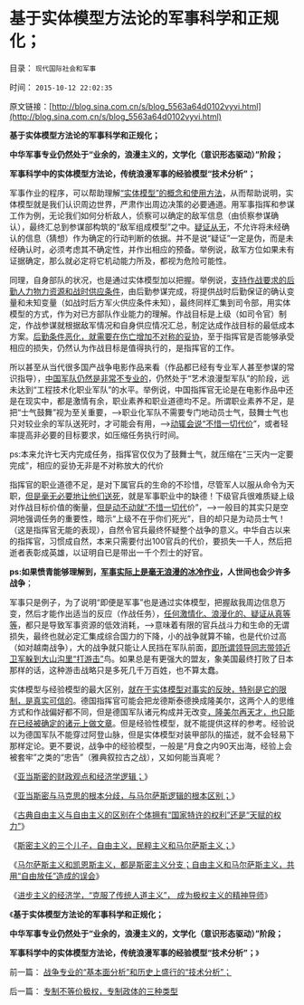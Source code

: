 # 基于实体模型方法论的军事科学和正规化；

目录： `现代国际社会和军事` 

时间： `2015-10-12 22:02:35` 

原文链接：[http://blog.sina.com.cn/s/blog_5563a64d0102vyvi.html](http://blog.sina.com.cn/s/blog_5563a64d0102vyvi.html)

**基于实体模型方法论的军事科学和正规化；**

**中华军事专业仍然处于“业余的，浪漫主义的，文学化（意识形态驱动）”阶段；**

**军事科学中的实体模型方法论，传统浪漫军事的经验模型“技术分析”；**

军事作业的程序，可以帮助理解[“实体模型”的概念和使用方法](../../../2013/6/14/股市中的《旧制度和大革命》实体模型.md)，从而帮助说明，实体模型就是我们认识周边世界，严肃作出周边决策的必要通道。用军事指挥和参谋工作为例，无论我们如何分析敌人，侦察可以确定的敌军信息（由侦察参谋确认），最终汇总到参谋部构筑的“敌军组成模型”之中。[疑证从无](../../../2009/5/19/疑证与实证的精确语义，及疑证从无.md)，不允许将未经确认的信息（猜想）作为确定的行动判断的依据。并不是说“疑证”一定是伪，而是未经确认时，必须考虑其不确定性，并作出相应的预备。举例说，敌军方位如果未有证据确定，那么就必定将它机动能力所及，都视为危险可能性。

同理，自身部队的状况，也是通过实体模型加以把握。举例说，[支持作战要求的后勤人力物力资源和战时供应条件](../../../2009/2/1/国家兴亡，与军事无关.md)，由后勤参谋完成，将提供战时后勤保证的确认变量和未知变量（如战时后方军火供应条件未知），最终同样汇集到司令部，用实体模型的方式，作为对已方部队作业能力的理解。作战目标是上级（如司令官）制定，作战参谋就根据敌军情况和自身供应情况汇总，制定达成作战目标的最低成本方案。[后勤条件恶化，就需要在伤亡增加不对称的妥协](../../../2009/12/7/战争的胜负早在战前就已经注定.md)，至于指挥官是否能够承受相应的损失，仍然认为作战目标是值得执行的，是指挥官的工作。

所以甚至从当代很多国产战争电影作品来看（作品都已经有专业军人甚至参谋的常识指导），[中国军队仍然是非常不专业的](../../../2009/12/8/加强国防不能依靠文学创作.md)，仍然处于“艺术浪漫型军队”的阶段，远未达到“工程技术化职业军队”的水平。举例说，中国指挥官无论是在电影作品中还是在现实中，都是激情有余，职业素养和职业道德均不足。所谓职业素养不足，是把“士气鼓舞”视为至关重要，——>职业化军队不需要专门地动员士气，鼓舞士气也只对较业余的军队送死时，才可能会有用，——>[动辄会说“不惜一切代价](../../../2009/6/30/不惜一切代价牺牲全民族利益是卖国！叛国！.md)”，或者轻率提高非必要的目标要求，如压缩任务执行时间。

ps:本来允许七天内完成任务，指挥官仅仅为了鼓舞士气，就压缩在“三天内一定要完成”，相应的妥协无非是不对称放大的代价

指挥官的职业道德不足，是对下属官兵的生命的不珍惜，尽管军人以服从命令为天职，[但是毫无必要地让他们送死](../../../2009/12/10/为什么要战争？战争永远不是军人的选择.md)，就是军事职业中的缺德！下级官兵很难质疑上级对作战目标价值的衡量，[但是动不动就“不惜一切代](../../../2015/9/17/甲午战争和钓鱼岛，中国争夺边缘利益，还不惜一切代价！.md)价”，——>一般目的其实只是空洞地强调任务的重要性，暗示“上级不在乎你们死光”，目的却只是为动员士气！（这是指挥官无能的表现），自然令官兵最终怀疑整个战争的意义。中华自古以来的指挥官，习惯成自然，本来只需要付出100官兵的代价，要损失一千人，然后把逝者表彰成英雄，以证明自已是带出一千个烈士的好官。

**ps:如果愤青能够理解到，[军事实际上是毫无浪漫的冰冷作业](../../../2009/1/28/战争是实施火力物流的准确投放的快递专业.md)，人世间也会少许多战争**；

军事只是例子，为了说明“即便是军事”也是通过实体模型，把握敌我周边信息万变，然后才能作出适当的反应（作战任务），[任何激情化、浪漫化的、疑证从真等等](../../../2015/9/18/萨拉丁主义真诚追求和平，不到最后关头，决不轻言战斗.md)，都只是导致军事资源的低效消耗，——>意味着有限的官兵战斗力和生命的无谓损失，最终也就必定汇集成综合国力的下降，小的战争就算不输，也是代价过高（如对越南战争），大的战争就只能让人民挡在军队前面，[即所谓领导同志带领近卫军躲到大山沟里“打游击”](../../../2009/6/30/不惜一切代价打游击，不是人民的义务.md)鸟。如果总是有更强大的盟友，象美国最终打败了日本那样的话，这种游击战略只是多死几千万百姓，也不算太蠢。

实体模型与经验模型的最大区别，[就在于实体模型对事实的反映，特别是它的限制，是真实可信的](../../../2015/10/8/科学实证与学术自由关系，是公共政策与个体人权的关系.md)。德国指挥官可能会把龙德斯泰德换成隆美尔，这两个人的思维方式和作战偏好都不同，但是德国军队诸元构成并无改变[，隆美尔再天才，也只能在已经被确定的诸元上做文章](../../../2009/12/6/生命汇率！战争是不公平的血肉交换.md)。但是经验性模型，就不能提供这样的参考。经验说以为德国军队不能穿过阿登山脉，但是实体模型对装甲部队的描述，就不会轻易下那样定论。更不要说，战争中的经验模型，一般是“月食之内90天出海，经验上会被套牢”之类的“忠告”（雅典叙拉古之战），又如何能当真呢？

《[亚当斯密的财政观点和经济学逻辑；](../../../2014/10/28/亚当斯密的财政观点和经济学逻辑.md)》

《[亚当斯密与马克思的根本分歧，与马尔萨斯逻辑的根本区别；](../../../2014/10/30/亚当斯密与马克思的根本分歧，与马尔萨斯逻辑的根本区别.md)》

《[古典自由主义与自由主义的区别在个体拥有“国家特许的权利”还是“天赋的权力”](../../../2014/4/8/古典自由主义也是斯密的门徒.md)》

《[斯密主义的三个儿子，自由主义，民粹主义和马尔萨斯主义；](../../../2012/7/16/亚当斯密的三个“儿子”自由主义，民粹主义和马尔萨斯主义.md)》

《[马尔萨斯主义和凯恩斯主义，都是斯密主义分支；自由主义和马尔萨斯主义，共用“自由放任”造成的误会](../../../2012/7/15/经济周期的根源是政治经济特权.md)》

《[进步主义的经济学，“克服了传统人道主义”，
成为极权主义的精神导师](../../../2015/10/10/进步主义令主流经济学，成为专制和极权的工具.md)》

《**基于实体模型方法论的军事科学和正规化；**

**中华军事专业仍然处于“业余的，浪漫主义的，文学化（意识形态驱动）”阶段；**

**军事科学中的实体模型方法论，传统浪漫军事的经验模型“技术分析”；**》

前一篇： [战争专业的“基本面分析”和历史上盛行的“技术分析”；](../../../2015/10/13/战争专业的“基本面分析”和历史上盛行的“技术分析”；.md)

后一篇： [专制不等价极权，专制政体的三种类型](../../../2015/10/9/专制不等价极权，专制政体的三种类型.md)

